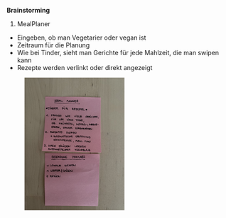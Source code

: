 **Brainstorming**

1. MealPlaner
  - Eingeben, ob man Vegetarier oder vegan ist
  - Zeitraum für die Planung
  - Wie bei Tinder, sieht man Gerichte für jede Mahlzeit, die man swipen kann
  - Rezepte werden verlinkt oder direkt angezeigt
 
<figure>
  <img src="image.jpg" height="300" />
</figure>
